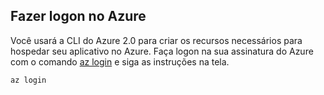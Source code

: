 ## <a name="log-in-to-azure"></a>Fazer logon no Azure

Você usará a CLI do Azure 2.0 para criar os recursos necessários para hospedar seu aplicativo no Azure. Faça logon na sua assinatura do Azure com o comando [az login](/cli/azure/#login) e siga as instruções na tela.

```azurecli
az login
```
